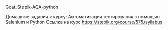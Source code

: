 Goat_Stepik-AQA-python

Домашние задания к курсу: Автоматизация тестирования с помощью Selenium и Python 
Ссылка на курс https://stepik.org/course/575/syllabus
